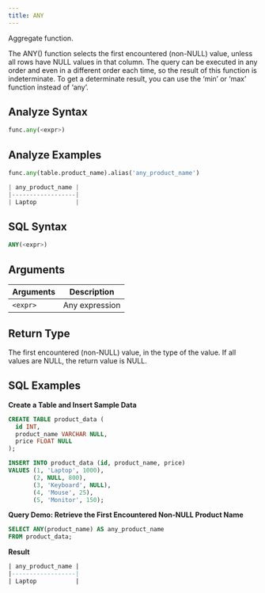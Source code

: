 ```yaml
---
title: ANY
---
```


Aggregate function.

The ANY() function selects the first encountered (non-NULL) value, unless all rows have NULL values in that column. The query can be executed in any order and even in a different order each time, so the result of this function is indeterminate. To get a determinate result, you can use the ‘min’ or ‘max’ function instead of ‘any’.

## Analyze Syntax

```python
func.any(<expr>)
```

## Analyze Examples
```python
func.any(table.product_name).alias('any_product_name')

| any_product_name |
|------------------|
| Laptop           |
```

## SQL Syntax

```sql
ANY(<expr>)
```

## Arguments

| Arguments | Description    |
|-----------|----------------|
| `<expr>`  | Any expression |

## Return Type

The first encountered (non-NULL) value, in the type of the value. If all values are NULL, the return value is NULL.

## SQL Examples

**Create a Table and Insert Sample Data**
```sql
CREATE TABLE product_data (
  id INT,
  product_name VARCHAR NULL,
  price FLOAT NULL
);

INSERT INTO product_data (id, product_name, price)
VALUES (1, 'Laptop', 1000),
       (2, NULL, 800),
       (3, 'Keyboard', NULL),
       (4, 'Mouse', 25),
       (5, 'Monitor', 150);
```

**Query Demo: Retrieve the First Encountered Non-NULL Product Name**
```sql
SELECT ANY(product_name) AS any_product_name
FROM product_data;
```

**Result**
```sql
| any_product_name |
|------------------|
| Laptop           |
```